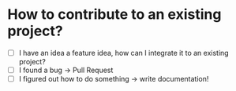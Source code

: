 # How to contribute to an existing project?
- [ ] I have an idea a feature idea, how can I integrate it to an existing project?
- [ ] I found a bug -> Pull Request
- [ ] I figured out how to do something -> write documentation!

